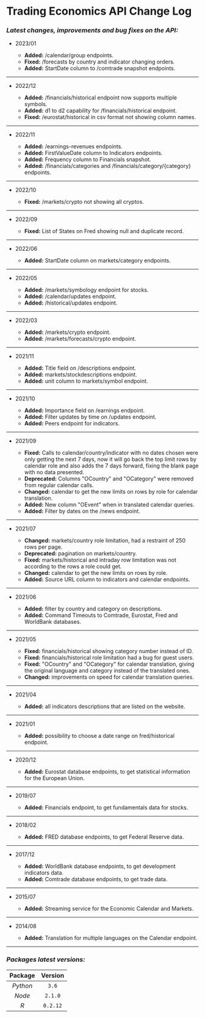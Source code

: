 #  Trading Economics API Change Log


### *Latest changes, improvements and bug fixes on the API:*

+ 2023/01

    + __Added:__ /calendar/group endpoints.
    + __Fixed:__ /forecasts by country and indicator changing orders.
    + __Added:__ StartDate column to /comtrade snapshot endpoints.

---

+ 2022/12

    + __Added:__ /financials/historical endpoint now supports multiple symbols.
    + __Added:__ d1 to d2 capability for /financials/historical endpoint.
    + __Fixed:__ /eurostat/historical in csv format not showing column names.

---

+ 2022/11

    + __Added:__ /earnings-revenues endpoints.
    + __Added:__ FirstValueDate column to Indicators endpoints.
    + __Added:__ Frequency column to Financials snapshot.
    + __Added:__ /financials/categories and /financials/category/{category} endpoints.

---

+ 2022/10

    + __Fixed:__ /markets/crypto not showing all cryptos.

---

+ 2022/09

    + __Fixed:__ List of States on Fred showing null and duplicate record.

---

+ 2022/06

    + __Added:__ StartDate column on markets/category endpoints.

---

+ 2022/05

    + __Added:__ /markets/symbology endpoint for stocks.
    + __Added:__ /calendar/updates endpoint.
    + __Added:__ /historical/updates endpoint.
  
---

+ 2022/03

    + __Added:__ /markets/crypto endpoint.
    + __Added:__ /markets/forecasts/crypto endpoint.
  
---
+ 2021/11

    + __Added:__ Title field on /descriptions endpoint.
    + __Added:__ markets/stockdescriptions endpoint.
    + __Added:__ unit column to markets/symbol endpoint.
  
---
+ 2021/10

    + __Added:__ Importance field on /earnings endpoint.
    + __Added:__ Filter updates by time on /updates endpoint.
    + __Added:__ Peers endpoint for indicators.
---
+ 2021/09

    + __Fixed:__ Calls to calendar/country/indicator with no dates chosen were only getting the next 7 days, now it will go back the top limit rows by calendar role and also adds the 7 days forward, fixing the blank page with no data presented.
    + __Deprecated:__ Columns "OCountry" and "OCategory" were removed from regular calendar calls.
    + __Changed:__ calendar to get the new limits on rows by role for calendar translation.
    + __Added:__ New column "OEvent" when in translated calendar queries.
    + __Added:__ Filter by dates on the /news endpoint.
---
+ 2021/07

    + __Changed:__ markets/country role limitation, had a restraint of 250 rows per page.
    + __Deprecated:__ pagination on markets/country.
    + __Fixed:__ markets/historical and intraday row limitation was not according to the rows a role could get.
    + __Changed:__ calendar to get the new limits on rows by role.
    + __Added:__ Source URL column to indicators and calendar endpoints.
---
+ 2021/06

    + __Added:__ filter by country and category on descriptions.
    + __Added:__ Command Timeouts to Comtrade, Eurostat, Fred and WorldBank databases.
---
+ 2021/05

    + __Fixed:__ financials/historical showing category number instead of ID.
    + __Fixed:__ financials/historical role limitation had a bug for guest users.
    + __Fixed:__ "OCountry" and "OCategory" for calendar translation, giving the original language and category instead of the translated ones.
    + __Changed:__ improvements on speed for calendar translation queries.
---
+ 2021/04

    + __Added:__ all indicators descriptions that are listed on the website.
---
+ 2021/01

    + __Added:__ possibility to choose a date range on fred/historical endpoint.
---
+ 2020/12

    + __Added:__ Eurostat database endpoints, to get statistical information for the European Union.
---
+ 2019/07

    + __Added:__ Financials endpoint, to get fundamentals data for stocks.
---

+ 2018/02

    + __Added:__ FRED database endpoints, to get Federal Reserve data.
---
+ 2017/12

    + __Added:__ WorldBank database endpoints, to get development indicators data.
    + __Added:__ Comtrade database endpoints, to get trade data.
---
+ 2015/07

    + __Added:__ Streaming service for the Economic Calendar and Markets.
---
+ 2014/08

    + __Added:__ Translation for multiple languages on the Calendar endpoint.
---
### *Packages latest versions:*
Package | Version
:---: |:---:
*Python* |`3.6` 
*Node* | `2.1.0`
*R* | `0.2.12`




